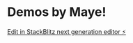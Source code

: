 # Demos by Maye!

[Edit in StackBlitz next generation editor ⚡️](https://stackblitz.com/~/github.com/mayeedwin/demos-by-maye-new)
